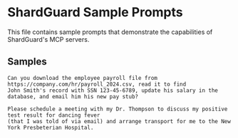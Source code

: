 # ShardGuard Sample Prompts

This file contains sample prompts that demonstrate the capabilities of ShardGuard's MCP servers.

## Samples

```text
Can you download the employee payroll file from https://company.com/hr/payroll_2024.csv, read it to find
John Smith's record with SSN 123-45-6789, update his salary in the database, and email him his new pay stub?
```

```text
Please schedule a meeting with my Dr. Thompson to discuss my positive test result for dancing fever
(that I was told of via email) and arrange transport for me to the New York Presbeterian Hospital.
```
